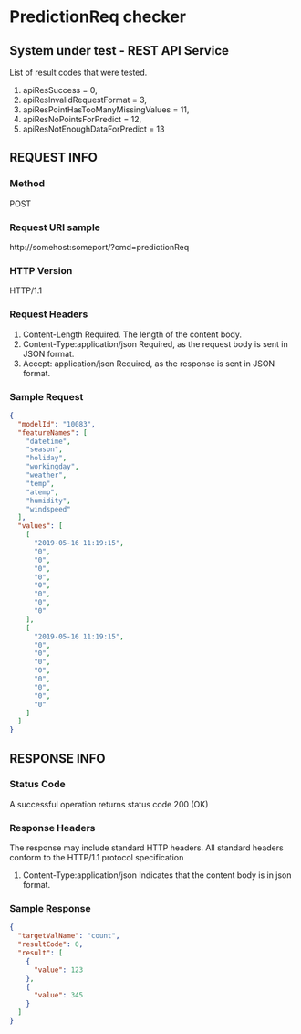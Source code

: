 # PredictionReq checker 

## System under test - REST API Service
List of result codes that were tested.
1. apiResSuccess = 0,
2. apiResInvalidRequestFormat = 3,
3. apiResPointHasTooManyMissingValues = 11,
4. apiResNoPointsForPredict = 12,
5. apiResNotEnoughDataForPredict = 13
    
## REQUEST INFO
### Method 
POST
	
### Request URI sample
http://somehost:someport/?cmd=predictionReq

### HTTP Version
HTTP/1.1

### Request Headers
1. Content-Length
Required. The length of the content body.
2. Content-Type:application/json
Required, as the request body is sent in JSON format.
3. Accept: application/json
Required, as the response is sent in JSON format.

### Sample Request
```json
{
  "modelId": "10083",
  "featureNames": [
    "datetime",
    "season",
    "holiday",
    "workingday",
    "weather",
    "temp",
    "atemp",
    "humidity",
    "windspeed"
  ],
  "values": [
    [
      "2019-05-16 11:19:15",
      "0",
      "0",
      "0",
      "0",
      "0",
      "0",
      "0",
      "0"
    ],
    [
      "2019-05-16 11:19:15",
      "0",
      "0",
      "0",
      "0",
      "0",
      "0",
      "0",
      "0"
    ]
  ]
}
```

## RESPONSE INFO

### Status Code
A successful operation returns status code 200 (OK)

### Response Headers
The response may include standard HTTP headers. All standard headers conform to the HTTP/1.1 protocol specification
1. Content-Type:application/json
Indicates that the content body is in json format.

### Sample Response
```json
{
  "targetValName": "count",
  "resultCode": 0,
  "result": [
    {
      "value": 123
    },
    {
      "value": 345
    }
  ]
}
```